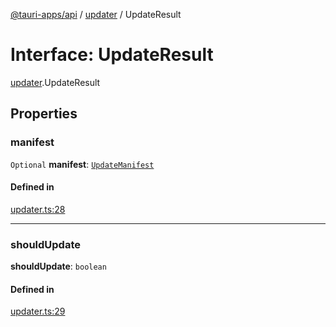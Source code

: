 [@tauri-apps/api](../README.md) / [updater](../modules/updater.md) / UpdateResult

# Interface: UpdateResult

[updater](../modules/updater.md).UpdateResult

## Properties

### manifest

 `Optional` **manifest**: [`UpdateManifest`](updater.UpdateManifest.md)

#### Defined in

[updater.ts:28](https://github.com/tauri-apps/tauri/blob/b1d5342/tooling/api/src/updater.ts#L28)

___

### shouldUpdate

 **shouldUpdate**: `boolean`

#### Defined in

[updater.ts:29](https://github.com/tauri-apps/tauri/blob/b1d5342/tooling/api/src/updater.ts#L29)
